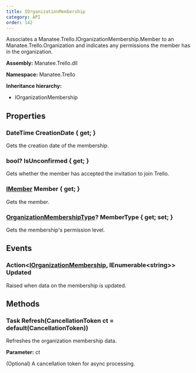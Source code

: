 ```yaml
---
title: IOrganizationMembership
category: API
order: 142
---
```


Associates a Manatee.Trello.IOrganizationMembership.Member to an Manatee.Trello.Organization and indicates any permissions the member has in the organization.

**Assembly:** Manatee.Trello.dll

**Namespace:** Manatee.Trello

**Inheritance hierarchy:**

- IOrganizationMembership

## Properties

### DateTime CreationDate { get; }

Gets the creation date of the membership.

### bool? IsUnconfirmed { get; }

Gets whether the member has accepted the invitation to join Trello.

### [IMember](../IMember#imember) Member { get; }

Gets the member.

### [OrganizationMembershipType](../OrganizationMembershipType#organizationmembershiptype)? MemberType { get; set; }

Gets the membership&#39;s permission level.

## Events

### Action&lt;[IOrganizationMembership](../IOrganizationMembership#iorganizationmembership), IEnumerable&lt;string&gt;&gt; Updated

Raised when data on the membership is updated.

## Methods

### Task Refresh(CancellationToken ct = default(CancellationToken))

Refreshes the organization membership data.

**Parameter:** ct

(Optional) A cancellation token for async processing.

